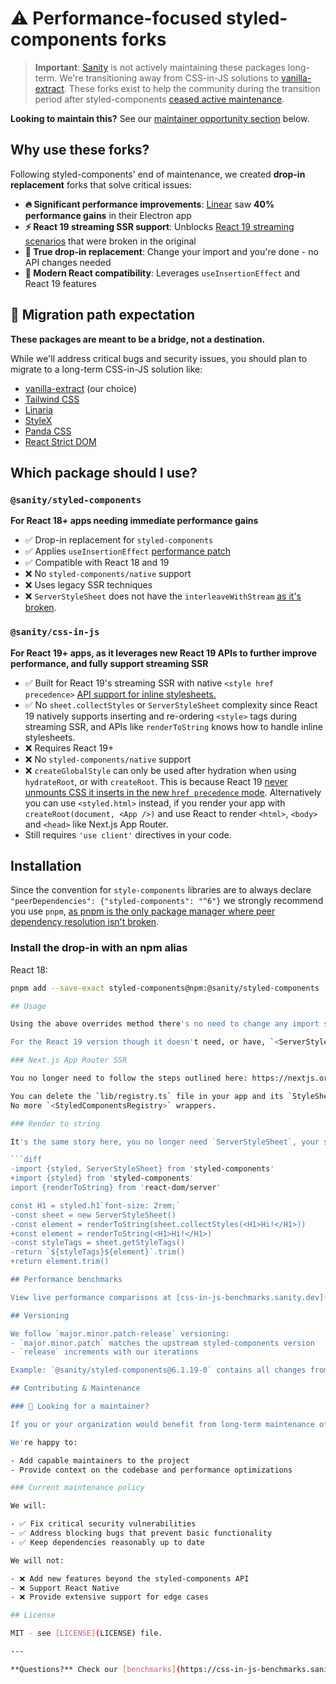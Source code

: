 # ⚠️ Performance-focused styled-components forks

> **Important**: [Sanity](https://www.sanity.io) is not actively maintaining these packages long-term. We're transitioning away from CSS-in-JS solutions to [vanilla-extract](https://vanilla-extract.style/). These forks exist to help the community during the transition period after styled-components [ceased active maintenance](https://opencollective.com/styled-components/updates/thank-you).

**Looking to maintain this?** See our [maintainer opportunity section](#-looking-for-a-maintainer) below.

## Why use these forks?

Following styled-components' end of maintenance, we created **drop-in replacement** forks that solve critical issues:

- **🔥 Significant performance improvements**: [Linear](https://linear.app) saw **40% performance gains** in their Electron app
- **⚡ React 19 streaming SSR support**: Unblocks [React 19 streaming scenarios](https://github.com/styled-components/styled-components/issues/3658) that were broken in the original
- **🔄 True drop-in replacement**: Change your import and you're done - no API changes needed
- **🚀 Modern React compatibility**: Leverages `useInsertionEffect` and React 19 features

## 🚨 Migration path expectation

**These packages are meant to be a bridge, not a destination.** 

While we'll address critical bugs and security issues, you should plan to migrate to a long-term CSS-in-JS solution like:
- [vanilla-extract](https://vanilla-extract.style/) (our choice)
- [Tailwind CSS](https://tailwindcss.com/)
- [Linaria](https://linaria.dev/)
- [StyleX](https://stylexjs.com/)
- [Panda CSS](https://panda-css.com/)
- [React Strict DOM](https://facebook.github.io/react-strict-dom/)

## Which package should I use?

### `@sanity/styled-components`
**For React 18+ apps needing immediate performance gains**

- ✅ Drop-in replacement for `styled-components`
- ✅ Applies `useInsertionEffect` [performance patch](https://github.com/styled-components/styled-components/pull/4332)
- ✅ Compatible with React 18 and 19
- ❌ No `styled-components/native` support
- ❌ Uses legacy SSR techniques
- ❌ `ServerStyleSheet` does not have the `interleaveWithStream` [as it's broken](https://github.com/styled-components/styled-components/issues/3658).

### `@sanity/css-in-js`
**For React 19+ apps, as it leverages new React 19 APIs to further improve performance, and fully  support streaming SSR**

- ✅ Built for React 19's streaming SSR with native `<style href precedence>` [API support for inline stylesheets.](https://react.dev/reference/react-dom/components/style#rendering-an-inline-css-stylesheet)
- ✅ No `sheet.collectStyles` or `ServerStyleSheet` complexity since React 19 natively supports inserting and re-ordering `<style>` tags during streaming SSR, and APIs like `renderToString` knows how to handle inline stylesheets.
- ❌ Requires React 19+
- ❌ No `styled-components/native` support  
- ❌ `createGlobalStyle` can only be used after hydration when using `hydrateRoot`, or with `createRoot`. This is because React 19 [never unmounts CSS it inserts in the new `href precedence` mode](https://react.dev/reference/react-dom/components/style#rendering-an-inline-css-stylesheet). Alternatively you can use `<styled.html>` instead, if you render your app with `createRoot(document, <App />)` and use React to render `<html>`, `<body>` and `<head>` like Next.js App Router.
- Still requires `'use client'` directives in your code.

## Installation

Since the convention for `style-components` libraries are to always declare `"peerDependencies": {"styled-components": "^6"}` we strongly recommend you use `pnpm`, [as pnpm is the only package manager where peer dependency resolution isn't broken](https://bsky.app/profile/kitten.sh/post/3lx7xyzkilc2s).

### Install the drop-in with an npm alias

React 18:
```bash
pnpm add --save-exact styled-components@npm:@sanity/styled-components

## Usage

Using the above overrides method there's no need to change any import statements or update tooling like `babel-plugin-styled-components`, this is what it means to be a "drop-in" replacement after all.

For the React 19 version though it doesn't need, or have, `<ServerStyleSheet>` anymore with its `.collectStyles` pattern. 

### Next.js App Router SSR

You no longer need to follow the steps outlined here: https://nextjs.org/docs/app/guides/css-in-js#styled-components

You can delete the `lib/registry.ts` file in your app and its `StyleSheetManager`, `ServerStyleSheet` usage.
No more `<StyledComponentsRegistry>` wrappers.

### Render to string

It's the same story here, you no longer need `ServerStyleSheet`, your string will have the needed `<style>` tags in the string `renderToString` gives you:

```diff
-import {styled, ServerStyleSheet} from 'styled-components'
+import {styled} from 'styled-components'
import {renderToString} from 'react-dom/server'

const H1 = styled.h1`font-size: 2rem;`
-const sheet = new ServerStyleSheet()
-const element = renderToString(sheet.collectStyles(<H1>Hi!</H1>))
+const element = renderToString(<H1>Hi!</H1>)
-const styleTags = sheet.getStyleTags()
-return `${styleTags}${element}`.trim()
+return element.trim()

## Performance benchmarks

View live performance comparisons at [css-in-js-benchmarks.sanity.dev](https://css-in-js-benchmarks.sanity.dev/)

## Versioning

We follow `major.minor.patch-release` versioning:
- `major.minor.patch` matches the upstream styled-components version
- `release` increments with our iterations

Example: `@sanity/styled-components@6.1.19-0` contains all changes from `styled-components@6.1.19`

## Contributing & Maintenance

### 🤝 Looking for a maintainer?

If you or your organization would benefit from long-term maintenance of these packages and want to become the primary maintainer, please [create an issue with the title "Interested in becoming primary maintainer"](../../issues/new?title=Interested%20in%20becoming%20primary%20maintainer).

We're happy to:

- Add capable maintainers to the project
- Provide context on the codebase and performance optimizations

### Current maintenance policy

We will:

- ✅ Fix critical security vulnerabilities
- ✅ Address blocking bugs that prevent basic functionality
- ✅ Keep dependencies reasonably up to date

We will not:

- ❌ Add new features beyond the styled-components API
- ❌ Support React Native
- ❌ Provide extensive support for edge cases

## License

MIT - see [LICENSE](LICENSE) file.

---

**Questions?** Check our [benchmarks](https://css-in-js-benchmarks.sanity.dev/) and browse [issues](../../issues).